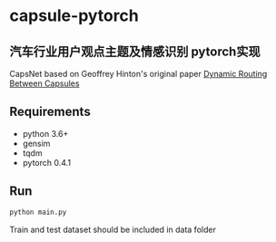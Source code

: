 # capsule-pytorch

##  汽车行业用户观点主题及情感识别 pytorch实现

CapsNet based on Geoffrey Hinton's original paper 
[Dynamic Routing Between Capsules](https://arxiv.org/abs/1710.09829)

## Requirements

 - python 3.6+
 - gensim
 - tqdm
 - pytorch 0.4.1
 
## Run

```bash
python main.py
```
Train and test dataset should be included in data folder